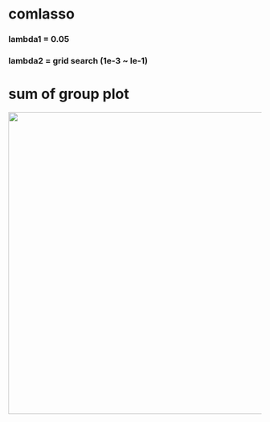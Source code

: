 # comlasso

### lambda1 = 0.05  
### lambda2  = grid search (1e-3 ~ le-1)

sum of group plot 
=================
<img width = "600" src = https://user-images.githubusercontent.com/37679460/48135572-a72b8900-e2e0-11e8-9a5b-8faef06e77e2.png>
